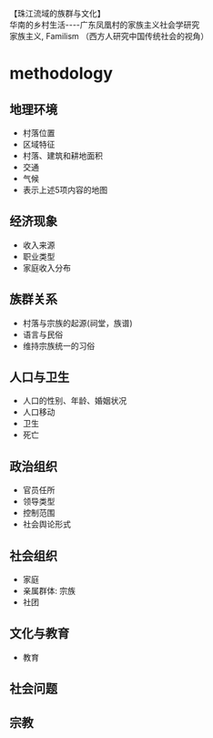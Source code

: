 【珠江流域的族群与文化】    
华南的乡村生活----广东凤凰村的家族主义社会学研究     
家族主义, Familism （西方人研究中国传统社会的视角）    

# methodology
## 地理环境
+ 村落位置
+ 区域特征
+ 村落、建筑和耕地面积
+ 交通
+ 气候
+ 表示上述5项内容的地图
## 经济现象
+ 收入来源
+ 职业类型
+ 家庭收入分布
## 族群关系
+ 村落与宗族的起源(祠堂，族谱)
+ 语言与民俗
+ 维持宗族统一的习俗

## 人口与卫生
+ 人口的性别、年龄、婚姻状况
+ 人口移动
+ 卫生
+ 死亡
## 政治组织
+ 官员任所
+ 领导类型
+ 控制范围
+ 社会舆论形式
## 社会组织
+ 家庭
+ 亲属群体: 宗族
+ 社团
## 文化与教育
+ 教育
## 社会问题
## 宗教
